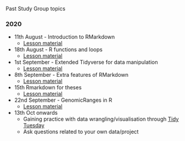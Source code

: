 Past Study Group topics

### 2020
- 11th August - Introduction to RMarkdown 
  - [Lesson material](https://github.com/MattBixley/Markdown_Lessons)
- 18th August - R functions and loops
  - [Lesson material](https://github.com/murraycadzow/R_functions_and_iterators)
- 1st September - Extended Tidyverse for data manipulation
  - [Lesson material](https://github.com/murraycadzow/R_extended_data_manipulation)
- 8th September - Extra features of RMarkdown
  - [Lesson material](https://github.com/MattBixley/Markdown_Lessons)
- 15th Rmarkdown for theses
  - [Lesson material](https://github.com/murraycadzow/bookdown_thesis_demo)
- 22nd September - GenomicRanges in R
  - [Lesson material](https://github.com/murraycadzow/R_tutorials/blob/master/genomics/genomic_data_in_r.Rmd)
- 13th Oct onwards 
  - Gaining practice with data wrangling/visualisation through [Tidy Tuesday](https://github.com/rfordatascience/tidytuesday)
  - Ask questions related to your own data/project
